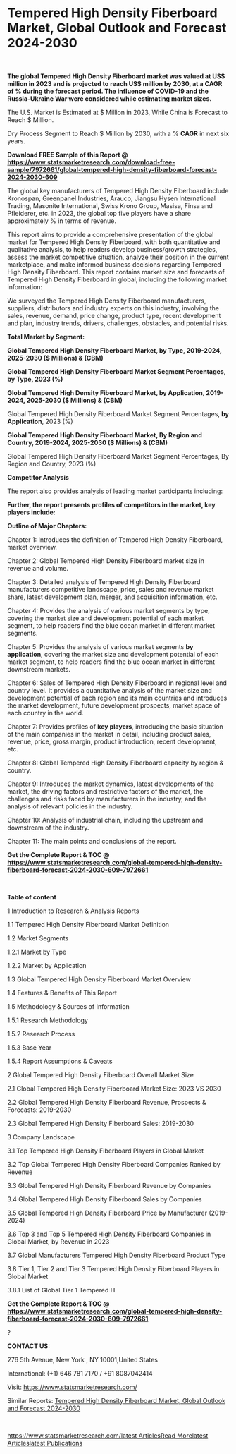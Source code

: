 <h1>Tempered High Density Fiberboard Market, Global Outlook and Forecast 2024-2030</h1><br/><p><strong>The global Tempered High Density Fiberboard market was valued at US$ million in 2023 and is projected to reach US$ million by 2030, at a <strong>CAGR</strong> of % during the forecast period. The influence of COVID-19 and the Russia-Ukraine War were considered while estimating market sizes.</strong></p>
 
 
 
 <p>The U.S. Market is Estimated at $ Million in 2023, While China is Forecast to Reach $ Million.</p>
 
 
 
 <p>Dry Process Segment to Reach $ Million by 2030, with a % <strong>CAGR</strong> in next six years.</p>
 
 
 
 <p><strong>Download FREE Sample of this Report @ <a href="https://www.statsmarketresearch.com/download-free-sample/7972661/global-tempered-high-density-fiberboard-forecast-2024-2030-609">https://www.statsmarketresearch.com/download-free-sample/7972661/global-tempered-high-density-fiberboard-forecast-2024-2030-609</a></strong></p>
 
 
 
 <p>The global key manufacturers of Tempered High Density Fiberboard include Kronospan, Greenpanel Industries, Arauco, Jiangsu Hysen International Trading, Masonite International, Swiss Krono Group, Masisa, Finsa and Pfleiderer, etc. in 2023, the global top five players have a share approximately % in terms of revenue.</p>
 
 
 
 <p>This report aims to provide a comprehensive presentation of the global market for Tempered High Density Fiberboard, with both quantitative and qualitative analysis, to help readers develop business/growth strategies, assess the market competitive situation, analyze their position in the current marketplace, and make informed business decisions regarding Tempered High Density Fiberboard. This report contains market size and forecasts of Tempered High Density Fiberboard in global, including the following market information:</p>
 
 
 
 <p>We surveyed the Tempered High Density Fiberboard manufacturers, suppliers, distributors and industry experts on this industry, involving the sales, revenue, demand, price change, product type, recent development and plan, industry trends, drivers, challenges, obstacles, and potential risks.</p>
 
 
 
 <p><strong>Total Market by Segment:</strong></p>
 
 
 
 <p><strong>Global Tempered High Density Fiberboard Market, by Type, 2019-2024, 2025-2030 ($ Millions) & (CBM)</strong></p>
 
 
 
 <p><strong>Global Tempered High Density Fiberboard Market Segment Percentages, by Type, 2023 (%)</strong></p>
 
 
 
 <p><strong>Global Tempered High Density Fiberboard Market, <strong>by Application</strong>, 2019-2024, 2025-2030 ($ Millions) & (CBM)</strong></p>
 
 
 
 <p>Global Tempered High Density Fiberboard Market Segment Percentages, <strong>by Application</strong>, 2023 (%)</p>
 
 
 
 <p><strong>Global Tempered High Density Fiberboard Market, By Region and Country, 2019-2024, 2025-2030 ($ Millions) & (CBM)</strong></p>
 
 
 
 <p>Global Tempered High Density Fiberboard Market Segment Percentages, By Region and Country, 2023 (%)</p>
 
 
 
 <p><strong>Competitor Analysis</strong></p>
 
 
 
 <p>The report also provides analysis of leading market participants including:</p>
 
 
 
 <p><strong>Further, the report presents profiles of competitors in the market, <strong>key players</strong> include:</strong></p>
 
 
 
 <p><strong>Outline of Major Chapters:</strong></p>
 
 
 
 <p>Chapter 1: Introduces the definition of Tempered High Density Fiberboard, market overview.</p>
 
 
 
 <p>Chapter 2: Global Tempered High Density Fiberboard market size in revenue and volume.</p>
 
 
 
 <p>Chapter 3: Detailed analysis of Tempered High Density Fiberboard manufacturers competitive landscape, price, sales and revenue market share, latest development plan, merger, and acquisition information, etc.</p>
 
 
 
 <p>Chapter 4: Provides the analysis of various market segments by type, covering the market size and development potential of each market segment, to help readers find the blue ocean market in different market segments.</p>
 
 
 
 <p>Chapter 5: Provides the analysis of various market segments <strong>by application</strong>, covering the market size and development potential of each market segment, to help readers find the blue ocean market in different downstream markets.</p>
 
 
 
 <p>Chapter 6: Sales of Tempered High Density Fiberboard in regional level and country level. It provides a quantitative analysis of the market size and development potential of each region and its main countries and introduces the market development, future development prospects, market space of each country in the world.</p>
 
 
 
 <p>Chapter 7: Provides profiles of <strong>key players</strong>, introducing the basic situation of the main companies in the market in detail, including product sales, revenue, price, gross margin, product introduction, recent development, etc.</p>
 
 
 
 <p>Chapter 8: Global Tempered High Density Fiberboard capacity by region & country.</p>
 
 
 
 <p>Chapter 9: Introduces the market dynamics, latest developments of the market, the driving factors and restrictive factors of the market, the challenges and risks faced by manufacturers in the industry, and the analysis of relevant policies in the industry.</p>
 
 
 
 <p>Chapter 10: Analysis of industrial chain, including the upstream and downstream of the industry.</p>
 
 
 
 <p>Chapter 11: The main points and conclusions of the report.</p>
 
 
 
 <div><b>Get the Complete Report & TOC @ <a href="https://www.statsmarketresearch.com/global-tempered-high-density-fiberboard-forecast-2024-2030-609-7972661">https://www.statsmarketresearch.com/global-tempered-high-density-fiberboard-forecast-2024-2030-609-7972661</a></b></div>
 
 
 
 <p><br />
 
 <b>Table of content</b></p>
 
 
 
 <p>1 Introduction to Research & Analysis Reports<br />
 
 1.1 Tempered High Density Fiberboard Market Definition<br />
 
 1.2 Market Segments<br />
 
 1.2.1 Market by Type<br />
 
 1.2.2 Market by Application<br />
 
 1.3 Global Tempered High Density Fiberboard Market Overview<br />
 
 1.4 Features & Benefits of This Report<br />
 
 1.5 Methodology & Sources of Information<br />
 
 1.5.1 Research Methodology<br />
 
 1.5.2 Research Process<br />
 
 1.5.3 Base Year<br />
 
 1.5.4 Report Assumptions & Caveats<br />
 
 2 Global Tempered High Density Fiberboard Overall Market Size<br />
 
 2.1 Global Tempered High Density Fiberboard Market Size: 2023 VS 2030<br />
 
 2.2 Global Tempered High Density Fiberboard Revenue, Prospects & Forecasts: 2019-2030<br />
 
 2.3 Global Tempered High Density Fiberboard Sales: 2019-2030<br />
 
 3 Company Landscape<br />
 
 3.1 Top Tempered High Density Fiberboard Players in Global Market<br />
 
 3.2 Top Global Tempered High Density Fiberboard Companies Ranked by Revenue<br />
 
 3.3 Global Tempered High Density Fiberboard Revenue by Companies<br />
 
 3.4 Global Tempered High Density Fiberboard Sales by Companies<br />
 
 3.5 Global Tempered High Density Fiberboard Price by Manufacturer (2019-2024)<br />
 
 3.6 Top 3 and Top 5 Tempered High Density Fiberboard Companies in Global Market, by Revenue in 2023<br />
 
 3.7 Global Manufacturers Tempered High Density Fiberboard Product Type<br />
 
 3.8 Tier 1, Tier 2 and Tier 3 Tempered High Density Fiberboard Players in Global Market<br />
 
 3.8.1 List of Global Tier 1 Tempered H</p>
 
 
 
 <div><b>Get the Complete Report & TOC @ <a href="https://www.statsmarketresearch.com/global-tempered-high-density-fiberboard-forecast-2024-2030-609-7972661">https://www.statsmarketresearch.com/global-tempered-high-density-fiberboard-forecast-2024-2030-609-7972661</a></b></div>
 
 
 
 <p>? </p>
 
 
 
 <p><b>CONTACT US:</b><br />
 
 276 5th Avenue, New York , NY 10001,United States<br />
 
 International: (+1) 646 781 7170 / +91 8087042414<br />
 
 Visit: <a href="https://www.statsmarketresearch.com/">https://www.statsmarketresearch.com/</a><br />
 
 Similar Reports: <a href="https://www.statsmarketresearch.com/global-tempered-high-density-fiberboard-forecast-2024-2030-609-7972661">Tempered High Density Fiberboard Market, Global Outlook and Forecast 2024-2030</a><br />
 
 <br />
 
 <a href="https://gyeongbokgung.com">https://www.statsmarketresearch.com/</a><a href="https://hallyeomaritime.com">latest Articles</a><a href="https://jingwansa.com">Read More</a><a href="https://nguoiviet.jp/">latest Articles</a><a href="https://www.intelmarketresearch.com/">latest Publications</a></p>